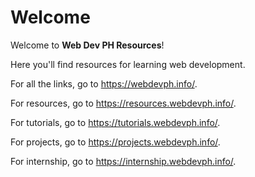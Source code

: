 # Welcome

Welcome to **Web Dev PH Resources**!

Here you'll find resources for learning web development.

For all the links, go to <https://webdevph.info/>.

For resources, go to <https://resources.webdevph.info/>.

For tutorials, go to <https://tutorials.webdevph.info/>.

For projects, go to <https://projects.webdevph.info/>.

For internship, go to <https://internship.webdevph.info/>.